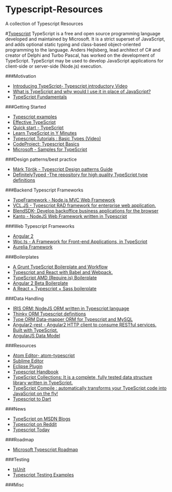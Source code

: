 # Typescript-Resources
A collection of Typescript Resources

#[Typescript](https://www.typescriptlang.org/)
TypeScript is a free and open source programming language developed and maintained by Microsoft. It is a strict superset of JavaScript, and adds optional static typing and class-based object-oriented programming to the language. Anders Hejlsberg, lead architect of C# and creator of Delphi and Turbo Pascal, has worked on the development of TypeScript. TypeScript may be used to develop JavaScript applications for client-side or server-side (Node.js) execution.

###Motivation
- [Introducing TypeScript- Typescript introductory Video ](https://channel9.msdn.com/posts/Anders-Hejlsberg-Introducing-TypeScript)
- [What is TypeScript and why would I use it in place of JavaScript?](http://stackoverflow.com/questions/12694530/what-is-typescript-and-why-would-i-use-it-in-place-of-javascript)
- [TypeScript Fundamentals](https://www.pluralsight.com/courses/typescript)


###Getting Started
- [Typescript examples](https://www.typescriptlang.org/samples/index.html)
- [Effective TypeScript](http://codecamp.ro/university/courses/effectivetypescript.html)
- [Quick start - TypeScript](https://www.typescriptlang.org/docs/)
- [Learn TypeScript in Y Minutes](https://learnxinyminutes.com/docs/typescript/)
- [Typescript Tutorials : Basic Types (Video)](https://www.youtube.com/watch?v=PyRrbEDu6qs)
- [CodeProject: Typescript Basics](http://www.codeproject.com/Articles/802722/TypeScript-The-Basics)
- [Microsoft - Samples for TypeScript](https://github.com/Microsoft/TypeScriptSamples)

###Design patterns/best practice
- [Márk Török  - Typescript Design patterns Guide](https://github.com/torokmark/design_patterns_in_typescript)
- [DefinitelyTyped -The repository for high quality TypeScript type definitions](http://definitelytyped.org/guides/best-practices.html)

###Backend Typescript Frameworks
- [TypeFramework - Node.js MVC Web Framework](https://github.com/zekelevu/typeframework)
- [VCL.JS - Typescript RAD framework for enterprise web application.](http://www.vcljs.com/)
- [BlendSDK- Develop backoffice business applications for the browser](https://github.com/blendsdk/dep_blend_ts_version)
- [Kanto - NodeJS Web Framework written in Typescript](https://github.com/alex20465/kanto)

###Web Typescript Frameworks
- [Angular 2](https://angular.io/)
- [Woc.ts - A Framework for Front-end Applications, in TypeScript](http://tarh.github.io/woc.ts/)
- [Aurelia Framework](https://github.com/aurelia/framework)


###Boilerplates
- [A Grunt TypeScript Boilerplate and Workflow](https://github.com/codeBelt/TypeScript-Boilerplate)
- [Typescript and React with Babel and Webpack.](https://github.com/keokilee/react-typescript-boilerplate)
- [TypeScript AMD (Require.js) Boilerplate](https://github.com/codeBelt/TypeScript-AMD-Boilerplate)
- [Angular 2 Beta Boilerplate](https://github.com/mschwarzmueller/angular-2-beta-boilerplate)
- [A React + Typescript + Sass boilerplate](https://github.com/Keats/react-ts-boilerplate)

###Data Handling
- [IRIS ORM: NodeJS ORM written in Typescript language ](https://github.com/alex20465/iris-orm)
- [Thinky ORM Typescript definitions](https://github.com/tomymolina/thinky.d.ts)
- [Type ORM Data-mapper ORM for Typescript and MySQL](https://github.com/pleerock/typeorm)
- [Angular2-rest - Angular2 HTTP client to consume RESTful services. Built with TypeScript.](https://github.com/Paldom/angular2-rest)
- [AngularJS Data Model](http://www.webdeveasy.com/angularjs-data-model/)

###Resources
- [Atom Editor- atom-typescript](https://github.com/TypeStrong/atom-typescript)
- [Sublime Editor](https://github.com/raph-amiard/sublime-typescript)
- [Eclipse Plugin](https://github.com/palantir/eclipse-typescript)
- [Typescript Handbook](https://github.com/Microsoft/TypeScript-Handbook)
- [TypeScript Collections: It is a complete, fully tested data structure library written in TypeScript.](https://github.com/basarat/typescript-collections/)
- [TypeScript Compile : automatically transforms your TypeScript code into JavaScript on the fly!](https://github.com/niutech/typescript-compile)
- [Typescript to Dart](https://github.com/angular/ts2dart)


###News
- [TypeScript on MSDN Blogs](https://blogs.msdn.microsoft.com/typescript/)
- [Typescript on Reddit](https://www.reddit.com/r/typescript/)
- [Typescript Today](http://www.typescript.today/)

###Roadmap
- [Microsoft Typescript Roadmap](https://github.com/Microsoft/TypeScript/wiki/Roadmap)

###Testing
- [tsUnit](https://github.com/Steve-Fenton/tsUnit)
- [Typescript Testing Examples](https://github.com/remojansen/TypeScriptTestingExamples)

###Misc

